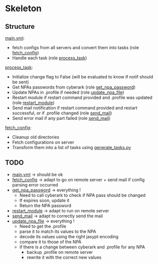 # Skeleton
## Structure
[main.yml](playbooks%2Fmain.yml):
- fetch configs from all servers and convert them into tasks (role [fetch_config](playbooks%2Froles%2Ffetch_config))
- Handle each task (role [process_task](playbooks%2Froles%2Fprocess_task))

[process_task](playbooks%2Froles%2Fprocess_task):
- Initialize change flag to False (will be evaluated to know if notif should be sent)
- Get NPAs passwords from cyberark (role [get_npa_password](playbooks%2Froles%2Fget_npa_password))
- Update NPAs in .profile if needed (role [update_npa_file](playbooks%2Froles%2Fupdate_npa_file))
- Restart module if restart command provided and .profile was updated (role [restart_module](playbooks%2Froles%2Frestart_module))
- Send mail notification if restart command provided and restart successful, or if .profile changed (role [send_mail](playbooks%2Froles%2Fsend_mail))
- Send error mail if any part failed (role [send_mail](playbooks%2Froles%2Fsend_mail))

[fetch_config](playbooks%2Froles%2Ffetch_config):
- Cleanup old directories
- Fetch configurations on server
- Transform them into a list of tasks using [generate_tasks.py](playbooks%2Froles%2Ffetch_config%2Ffiles%2Fgenerate_tasks.py)

## TODO
- [main.yml](playbooks%2Fmain.yml) -> should be ok
- [fetch_config](playbooks%2Froles%2Ffetch_config) -> adapt to go on remote server + send mail if config parsing error occurred
- [get_npa_password](playbooks%2Froles%2Fget_npa_password) -> everything ! 
  - Need to call cyberark to check if NPA pass should be changed
  - If expires soon, update it
  - Return the NPA password
- [restart_module](playbooks%2Froles%2Frestart_module) -> adapt to run on remote server
- [send_mail](playbooks%2Froles%2Fsend_mail) -> adapt to correctly send the mail
- [update_npa_file](playbooks%2Froles%2Fupdate_npa_file) -> everything ! 
  - Need to get the .profile
  - parse it to match its values to the NPA
  - decode its values using the right jasypt encoding
  - compare it to those of the NPA
  - if there is a change between cyberark and .profile for any NPA
    - backup .profile on remote server
    - rewrite it with the correct new values